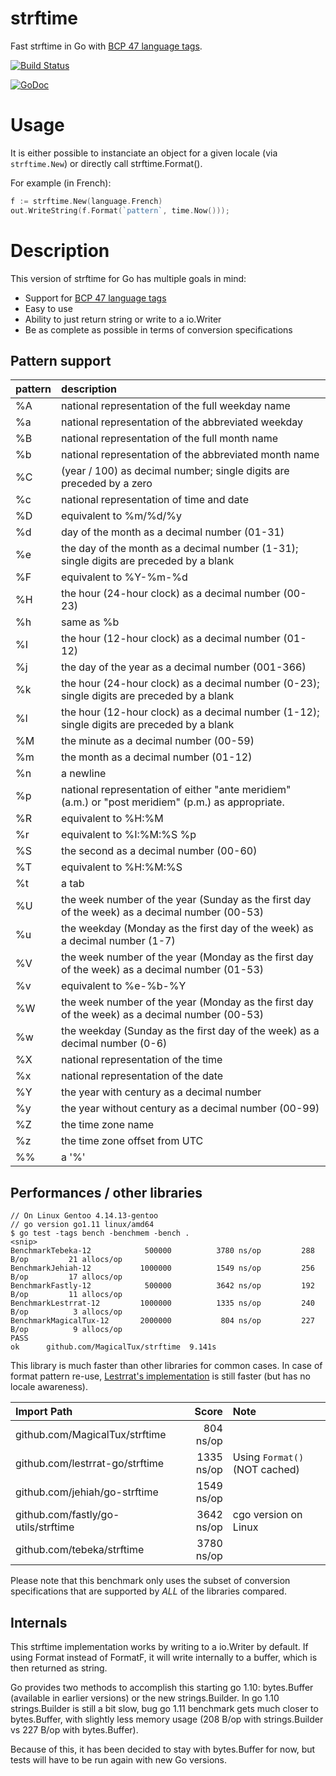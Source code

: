 # strftime

Fast strftime in Go with [BCP 47 language tags](https://golang.org/x/text/language).

[![Build Status](https://travis-ci.org/MagicalTux/strftime.png?branch=master)](https://travis-ci.org/MagicalTux/strftime)

[![GoDoc](https://godoc.org/github.com/MagicalTux/strftime?status.svg)](https://godoc.org/github.com/MagicalTux/strftime)

# Usage

It is either possible to instanciate an object for a given locale (via `strftime.New`) or directly call strftime.Format().

For example (in French):

```go
f := strftime.New(language.French)
out.WriteString(f.Format(`pattern`, time.Now()));
```

# Description

This version of strftime for Go has multiple goals in mind:

* Support for [BCP 47 language tags](https://golang.org/x/text/language)
* Easy to use
* Ability to just return string or write to a io.Writer
* Be as complete as possible in terms of conversion specifications

## Pattern support

| pattern | description |
|:--------|:------------|
| %A      | national representation of the full weekday name |
| %a      | national representation of the abbreviated weekday |
| %B      | national representation of the full month name |
| %b      | national representation of the abbreviated month name |
| %C      | (year / 100) as decimal number; single digits are preceded by a zero |
| %c      | national representation of time and date |
| %D      | equivalent to %m/%d/%y |
| %d      | day of the month as a decimal number (01-31) |
| %e      | the day of the month as a decimal number (1-31); single digits are preceded by a blank |
| %F      | equivalent to %Y-%m-%d |
| %H      | the hour (24-hour clock) as a decimal number (00-23) |
| %h      | same as %b |
| %I      | the hour (12-hour clock) as a decimal number (01-12) |
| %j      | the day of the year as a decimal number (001-366) |
| %k      | the hour (24-hour clock) as a decimal number (0-23); single digits are preceded by a blank |
| %l      | the hour (12-hour clock) as a decimal number (1-12); single digits are preceded by a blank |
| %M      | the minute as a decimal number (00-59) |
| %m      | the month as a decimal number (01-12) |
| %n      | a newline |
| %p      | national representation of either "ante meridiem" (a.m.)  or "post meridiem" (p.m.)  as appropriate. |
| %R      | equivalent to %H:%M |
| %r      | equivalent to %I:%M:%S %p |
| %S      | the second as a decimal number (00-60) |
| %T      | equivalent to %H:%M:%S |
| %t      | a tab |
| %U      | the week number of the year (Sunday as the first day of the week) as a decimal number (00-53) |
| %u      | the weekday (Monday as the first day of the week) as a decimal number (1-7) |
| %V      | the week number of the year (Monday as the first day of the week) as a decimal number (01-53) |
| %v      | equivalent to %e-%b-%Y |
| %W      | the week number of the year (Monday as the first day of the week) as a decimal number (00-53) |
| %w      | the weekday (Sunday as the first day of the week) as a decimal number (0-6) |
| %X      | national representation of the time |
| %x      | national representation of the date |
| %Y      | the year with century as a decimal number |
| %y      | the year without century as a decimal number (00-99) |
| %Z      | the time zone name |
| %z      | the time zone offset from UTC |
| %%      | a '%' |

## Performances / other libraries

```
// On Linux Gentoo 4.14.13-gentoo
// go version go1.11 linux/amd64
$ go test -tags bench -benchmem -bench .
<snip>
BenchmarkTebeka-12        	  500000	      3780 ns/op	     288 B/op	      21 allocs/op
BenchmarkJehiah-12        	 1000000	      1549 ns/op	     256 B/op	      17 allocs/op
BenchmarkFastly-12        	  500000	      3642 ns/op	     192 B/op	      11 allocs/op
BenchmarkLestrrat-12      	 1000000	      1335 ns/op	     240 B/op	       3 allocs/op
BenchmarkMagicalTux-12    	 2000000	       804 ns/op	     227 B/op	       9 allocs/op
PASS
ok  	github.com/MagicalTux/strftime	9.141s
```

This library is much faster than other libraries for common cases. In case of format pattern re-use, [Lestrrat's implementation](https://github.com/lestrrat-go/strftime) is still faster (but has no locale awareness).

| Import Path                         | Score      | Note                            |
|:------------------------------------|-----------:|:--------------------------------|
| github.com/MagicalTux/strftime      | 804 ns/op  |                                 |
| github.com/lestrrat-go/strftime     | 1335 ns/op | Using `Format()` (NOT cached)   |
| github.com/jehiah/go-strftime       | 1549 ns/op |                                 |
| github.com/fastly/go-utils/strftime | 3642 ns/op | cgo version on Linux            |
| github.com/tebeka/strftime          | 3780 ns/op |                                 |

Please note that this benchmark only uses the subset of conversion specifications that are supported by *ALL* of the libraries compared.

## Internals

This strftime implementation works by writing to a io.Writer by default. If using Format instead of FormatF, it will write internally to a buffer, which is then returned as string.

Go provides two methods to accomplish this starting go 1.10: bytes.Buffer (available in earlier versions) or the new strings.Builder. In go 1.10 strings.Builder is still a bit slow, bug go 1.11 benchmark gets much closer to bytes.Buffer, with slightly less memory usage (208 B/op with strings.Builder vs 227 B/op with bytes.Buffer).

Because of this, it has been decided to stay with bytes.Buffer for now, but tests will have to be run again with new Go versions.

